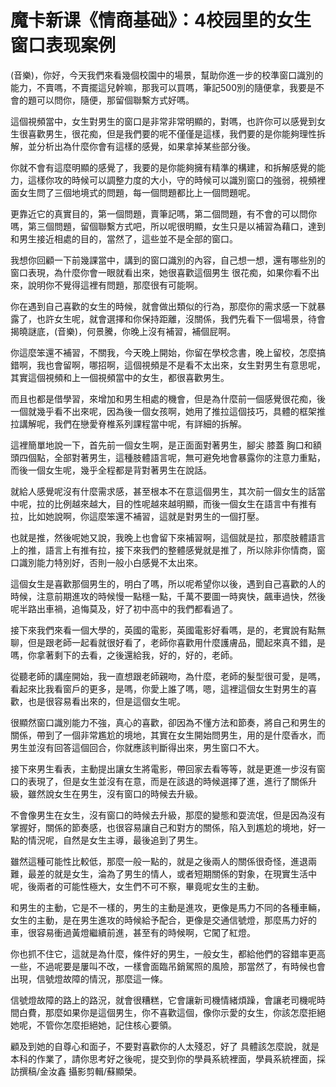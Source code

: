# 魔卡新课《情商基础》：4校园里的女生窗口表现案例

(音樂)，你好，今天我們來看幾個校園中的場景，幫助你進一步的校準窗口識別的能力，不賣嗎，不賣擺這兒幹嘛，那我可以買嗎，筆記500別的隨便拿，我要是不會的題可以問你，隨便，那留個聯繫方式好嗎。

這個視頻當中，女生對男生的窗口是非常非常明顯的，對嗎，也許你可以感覺到女生很喜歡男生，很花痴，但是我們要的呢不僅僅是這樣，我們要的是你能夠理性拆解，並分析出為什麼你會有這樣的感覺，如果拿掉某些部分後。

你就不會有這麼明顯的感覺了，我要的是你能夠擁有精準的構建，和拆解感覺的能力，這樣你攻的時候可以調整力度的大小，守的時候可以識別窗口的強弱，視頻裡面女生問了三個地境式的問題，每一個問題都比上一個問題呢。

更靠近它的真實目的，第一個問題，賣筆記嗎，第二個問題，有不會的可以問你嗎，第三個問題，留個聯繫方式吧，所以呢很明顯，女生只是以補習為藉口，達到和男生接近相處的目的，當然了，這些並不是全部的窗口。

我想你回顧一下前幾課當中，講到的窗口識別的內容，自己想一想，還有哪些別的窗口表現，為什麼你會一眼就看出來，她很喜歡這個男生 很花痴，如果你看不出來，說明你不覺得這裡有問題，那麼很有可能啊。

你在遇到自己喜歡的女生的時候，就會做出類似的行為，那麼你的需求感一下就暴露了，也許女生呢，就會選擇和你保持距離，沒關係，我們先看下一個場景，待會揭曉謎底，(音樂)，何景騰，你晚上沒有補習，補個屁啊。

你這麼笨還不補習，不關我，今天晚上開始，你留在學校念書，晚上留校，怎麼搞錯啊，我也會留啊，哪招啊，這個視頻是不是看不太出來，女生對男生有意思呢，其實這個視頻和上一個視頻當中的女生，都很喜歡男生。

而且也都是借學習，來增加和男生相處的機會，但是為什麼前一個感覺很花痴，後一個就幾乎看不出來呢，因為後一個女孩啊，她用了推拉這個技巧，具體的框架推拉講解呢，我們在戀愛脊椎系列課程當中呢，有詳細的拆解。

這裡簡單地說一下，首先前一個女生啊，是正面面對著男生，腳尖 膝蓋 胸口和額頭四個點，全部對著男生，這種肢體語言呢，無可避免地會暴露你的注意力重點，而後一個女生呢，幾乎全程都是背對著男生在說話。

就給人感覺呢沒有什麼需求感，甚至根本不在意這個男生，其次前一個女生的話當中呢，拉的比例越來越大，目的性呢越來越明顯，而後一個女生在語言中有推有拉，比如她說啊，你這麼笨還不補習，這就是對男生的一個打壓。

也就是推，然後呢她又說，我晚上也會留下來補習啊，這個就是拉，那麼肢體語言上的推，語言上有推有拉，接下來我們的整體感覺就是推了，所以除非你情商，窗口識別能力特別好，否則一般小白感覺不太出來。

這個女生是喜歡那個男生的，明白了嗎，所以呢希望你以後，遇到自己喜歡的人的時候，注意前期進攻的時候慢一點穩一點，千萬不要圖一時爽快，飆車過快，然後呢半路出車禍，追悔莫及，好了初中高中的我們都看過了。

接下來我們來看一個大學的，英國的電影，英國電影好看嗎，是的，老實說有點無聊，但是跟老師一起看就很好看了，老師你喜歡用什麼護膚品，聞起來真不錯，是嗎，你拿著剩下的去看，之後還給我，好的，好的，老師。

從聽老師的講座開始，我一直想跟老師親吻，為什麼，老師的髮型很可愛，是嗎，看起來比我看窗戶的更多，是嗎，你愛上誰了嗎，嗯，這裡這個女生對男生的喜歡，也是很容易看出來的，但是這個女生呢。

很顯然窗口識別能力不強，真心的喜歡，卻因為不懂方法和節奏，將自己和男生的關係，帶到了一個非常尷尬的境地，其實在女生開始問男生，用的是什麼香水，而男生並沒有回答這個回合，你就應該判斷得出來，男生窗口不大。

接下來男生看表，主動提出讓女生將電影，帶回家去看等等，就是更進一步沒有窗口的表現了，但是女生並沒有在意，而是在該退的時候選擇了進，進行了關係升級，雖然說女生在男生，沒有窗口的時候去升級。

不會像男生在女生，沒有窗口的時候去升級，那麼的變態和耍流氓，但是因為沒有掌握好，關係的節奏感，也很容易讓自己和對方的關係，陷入到尷尬的境地，好一點的情況呢，自然是女生主導，最後追到了男生。

雖然這種可能性比較低，那麼一般一點的，就是之後兩人的關係很奇怪，進退兩難，最差的就是女生，淪為了男生的情人，或者短期關係的對象，在現實生活中呢，後兩者的可能性極大，女生們不可不察，畢竟呢女生的主動。

和男生的主動，它是不一樣的，男生的主動是進攻，更像是馬力不同的各種車輛，女生的主動，是在男生進攻的時候給予配合，更像是交通信號燈，那麼馬力好的車，很容易衝過黃燈繼續前進，甚至有的時候啊，它闖了紅燈。

你也抓不住它，這就是為什麼，條件好的男生，一般女生，都給他們的容錯率更高一些，不過呢要是屢叫不改，一樣會面臨吊銷駕照的風險，那當然了，有時候也會出現，信號燈故障的情況，那麼這一條。

信號燈故障的路上的路況，就會很糟糕，它會讓新司機情緒煩躁，會讓老司機呢時間白費，那麼如果你是這個男生，你不喜歡這個，像你示愛的女生，你該怎麼拒絕她呢，不管你怎麼拒絕她，記住核心要領。

顧及到她的自尊心和面子，不要對喜歡你的人太殘忍，好了 具體該怎麼說，就是本科的作業了，請你思考好之後呢，提交到你的學員系統裡面，學員系統裡面，採訪撰稿/金汝鑫 攝影剪輯/蘇顯榮。

